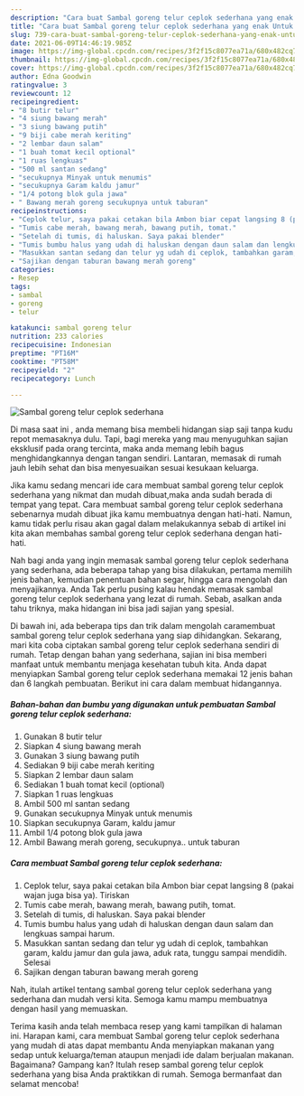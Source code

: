```yaml
---
description: "Cara buat Sambal goreng telur ceplok sederhana yang enak Untuk Jualan"
title: "Cara buat Sambal goreng telur ceplok sederhana yang enak Untuk Jualan"
slug: 739-cara-buat-sambal-goreng-telur-ceplok-sederhana-yang-enak-untuk-jualan
date: 2021-06-09T14:46:19.985Z
image: https://img-global.cpcdn.com/recipes/3f2f15c8077ea71a/680x482cq70/sambal-goreng-telur-ceplok-sederhana-foto-resep-utama.jpg
thumbnail: https://img-global.cpcdn.com/recipes/3f2f15c8077ea71a/680x482cq70/sambal-goreng-telur-ceplok-sederhana-foto-resep-utama.jpg
cover: https://img-global.cpcdn.com/recipes/3f2f15c8077ea71a/680x482cq70/sambal-goreng-telur-ceplok-sederhana-foto-resep-utama.jpg
author: Edna Goodwin
ratingvalue: 3
reviewcount: 12
recipeingredient:
- "8 butir telur"
- "4 siung bawang merah"
- "3 siung bawang putih"
- "9 biji cabe merah keriting"
- "2 lembar daun salam"
- "1 buah tomat kecil optional"
- "1 ruas lengkuas"
- "500 ml santan sedang"
- "secukupnya Minyak untuk menumis"
- "secukupnya Garam kaldu jamur"
- "1/4 potong blok gula jawa"
- " Bawang merah goreng secukupnya untuk taburan"
recipeinstructions:
- "Ceplok telur, saya pakai cetakan bila Ambon biar cepat langsing 8 (pakai wajan juga bisa ya). Tiriskan"
- "Tumis cabe merah, bawang merah, bawang putih, tomat."
- "Setelah di tumis, di haluskan. Saya pakai blender"
- "Tumis bumbu halus yang udah di haluskan dengan daun salam dan lengkuas sampai harum."
- "Masukkan santan sedang dan telur yg udah di ceplok, tambahkan garam, kaldu jamur dan gula jawa, aduk rata, tunggu sampai mendidih. Selesai"
- "Sajikan dengan taburan bawang merah goreng"
categories:
- Resep
tags:
- sambal
- goreng
- telur

katakunci: sambal goreng telur 
nutrition: 233 calories
recipecuisine: Indonesian
preptime: "PT16M"
cooktime: "PT58M"
recipeyield: "2"
recipecategory: Lunch

---
```



![Sambal goreng telur ceplok sederhana](https://img-global.cpcdn.com/recipes/3f2f15c8077ea71a/680x482cq70/sambal-goreng-telur-ceplok-sederhana-foto-resep-utama.jpg)

Di masa  saat ini , anda memang bisa membeli hidangan siap saji tanpa kudu repot memasaknya dulu. Tapi, bagi mereka yang mau menyuguhkan sajian eksklusif pada orang tercinta, maka anda memang lebih bagus menghidangkannya dengan tangan sendiri. Lantaran, memasak di rumah jauh lebih sehat dan bisa menyesuaikan sesuai kesukaan keluarga.

Jika kamu sedang mencari ide cara membuat sambal goreng telur ceplok sederhana yang nikmat dan mudah dibuat,maka anda sudah berada di tempat yang tepat. Cara membuat sambal goreng telur ceplok sederhana  sebenarnya mudah dibuat jika kamu membuatnya dengan hati-hati. Namun, kamu tidak perlu risau akan gagal dalam melakukannya 
sebab di artikel ini kita akan membahas sambal goreng telur ceplok sederhana dengan hati-hati.  



Nah bagi anda yang ingin memasak sambal goreng telur ceplok sederhana yang sederhana, ada beberapa tahap yang bisa dilakukan, pertama memilih jenis bahan, kemudian penentuan bahan segar, hingga cara mengolah dan menyajikannya. Anda Tak perlu pusing kalau hendak memasak sambal goreng telur ceplok sederhana yang lezat di rumah. Sebab, asalkan anda  tahu triknya, maka hidangan ini bisa jadi sajian yang spesial.

Di bawah ini, ada beberapa tips dan trik dalam mengolah caramembuat sambal goreng telur ceplok sederhana yang siap dihidangkan. Sekarang, mari kita coba ciptakan sambal goreng telur ceplok sederhana sendiri di rumah. Tetap dengan bahan yang sederhana, sajian ini bisa memberi manfaat untuk membantu menjaga kesehatan tubuh kita. Anda dapat menyiapkan Sambal goreng telur ceplok sederhana memakai 12 jenis bahan dan 6 langkah pembuatan. Berikut ini cara dalam membuat hidangannya.

<!--inarticleads1-->

##### Bahan-bahan dan bumbu yang digunakan untuk pembuatan Sambal goreng telur ceplok sederhana:

1. Gunakan 8 butir telur
1. Siapkan 4 siung bawang merah
1. Gunakan 3 siung bawang putih
1. Sediakan 9 biji cabe merah keriting
1. Siapkan 2 lembar daun salam
1. Sediakan 1 buah tomat kecil (optional)
1. Siapkan 1 ruas lengkuas
1. Ambil 500 ml santan sedang
1. Gunakan secukupnya Minyak untuk menumis
1. Siapkan secukupnya Garam, kaldu jamur
1. Ambil 1/4 potong blok gula jawa
1. Ambil  Bawang merah goreng, secukupnya.. untuk taburan




<!--inarticleads2-->

##### Cara membuat Sambal goreng telur ceplok sederhana:

1. Ceplok telur, saya pakai cetakan bila Ambon biar cepat langsing 8 (pakai wajan juga bisa ya). Tiriskan
1. Tumis cabe merah, bawang merah, bawang putih, tomat.
1. Setelah di tumis, di haluskan. Saya pakai blender
1. Tumis bumbu halus yang udah di haluskan dengan daun salam dan lengkuas sampai harum.
1. Masukkan santan sedang dan telur yg udah di ceplok, tambahkan garam, kaldu jamur dan gula jawa, aduk rata, tunggu sampai mendidih. Selesai
1. Sajikan dengan taburan bawang merah goreng




Nah, itulah artikel tentang  sambal goreng telur ceplok sederhana  yang sederhana dan mudah versi kita. Semoga kamu mampu membuatnya dengan hasil yang memuaskan. 

Terima kasih anda telah membaca resep yang kami tampilkan di halaman ini. Harapan kami, cara membuat  Sambal goreng telur ceplok sederhana yang mudah di atas dapat membantu Anda menyiapkan makanan yang sedap untuk keluarga/teman ataupun menjadi ide dalam berjualan makanan. Bagaimana? Gampang kan? Itulah resep sambal goreng telur ceplok sederhana yang bisa Anda praktikkan di rumah. Semoga bermanfaat dan selamat mencoba!

